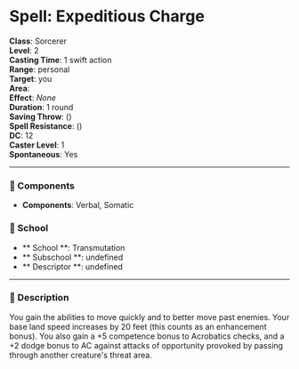 
# Spell: Expeditious Charge
**Class**: Sorcerer  
**Level**: 2  
**Casting Time**: 1 swift action  
**Range**: personal  
**Target**: you  
**Area**:   
**Effect**: _None_  
**Duration**: 1 round  
**Saving Throw**:  ()  
**Spell Resistance**:  ()  
**DC**: 12  
**Caster Level**: 1  
**Spontaneous**: Yes

---

### 🔮 Components
- **Components**: Verbal, Somatic

### 🏫 School
- ** School **: Transmutation
- ** Subschool **: undefined
- ** Descriptor **: undefined
---

### 📜 Description
You gain the abilities to move quickly and to better move past enemies. Your base land speed increases by 20 feet (this counts as an enhancement bonus). You also gain a +5 competence bonus to Acrobatics checks, and a +2 dodge bonus to AC against attacks of opportunity provoked by passing through another creature's threat area.
